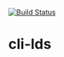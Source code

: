 [![Build Status](https://travis-ci.com/aalquist/cli-lds.svg?branch=master)](https://travis-ci.com/aalquist/cli-lds)

# cli-lds